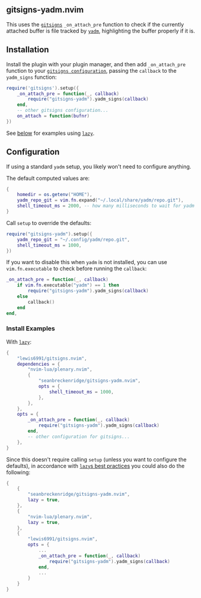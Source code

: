 ## gitsigns-yadm.nvim

This uses the [`gitsigns`](https://github.com/lewis6991/gitsigns.nvim) `_on_attach_pre` function to check if the currently attached buffer is file tracked by [`yadm`](https://yadm.io/), highlighting the buffer properly if it is.

## Installation

Install the plugin with your plugin manager, and then add `_on_attach_pre` function to your [`gitsigns configuration`](https://github.com/lewis6991/gitsigns.nvim?tab=readme-ov-file#installation--usage), passing the `callback` to the `yadm_signs` function:

```lua
require('gitsigns').setup({
    _on_attach_pre = function(_, callback)
        require("gitsigns-yadm").yadm_signs(callback)
    end,
    -- other gitsigns configuration...
    on_attach = function(bufnr)
})
```

See [below](#install-examples) for examples using [`lazy`](https://github.com/folke/lazy.nvim).

## Configuration

If using a standard `yadm` setup, you likely won't need to configure anything.

The default computed values are:

```lua
{
    homedir = os.getenv("HOME"),
    yadm_repo_git = vim.fn.expand("~/.local/share/yadm/repo.git"),
    shell_timeout_ms = 2000, -- how many milliseconds to wait for yadm to finish
}
```

Call `setup` to override the defaults:

```lua
require("gitsigns-yadm").setup({
    yadm_repo_git = "~/.config/yadm/repo.git",
    shell_timeout_ms = 1000,
})
```

If you want to disable this when `yadm` is not installed, you can use `vim.fn.executable` to check before running the `callback`:

```lua
_on_attach_pre = function(_, callback)
    if vim.fn.executable("yadm") == 1 then
        require("gitsigns-yadm").yadm_signs(callback)
    else
        callback()
    end
end,
```

### Install Examples

With [`lazy`](https://github.com/folke/lazy.nvim):

```lua
{
    "lewis6991/gitsigns.nvim",
    dependencies = {
        "nvim-lua/plenary.nvim",
        {
            "seanbreckenridge/gitsigns-yadm.nvim",
            opts = {
                shell_timeout_ms = 1000,
            },
        },
    },
    opts = {
        _on_attach_pre = function(_, callback)
            require("gitsigns-yadm").yadm_signs(callback)
        end,
        -- other configuration for gitsigns...
    },
}
```

Since this doesn't require calling `setup` (unless you want to configure the defaults), in accordance with [`lazy`s best practices](https://lazy.folke.io/developers#best-practices) you could also do the following:

```lua
{
    {
        "seanbreckenridge/gitsigns-yadm.nvim",
        lazy = true,
    },
    {
        "nvim-lua/plenary.nvim",
        lazy = true,
    },
    {
        "lewis6991/gitsigns.nvim",
        opts = {
            ...
            _on_attach_pre = function(_, callback)
                require("gitsigns-yadm").yadm_signs(callback)
            end,
            ...
        }
    }
}
```
